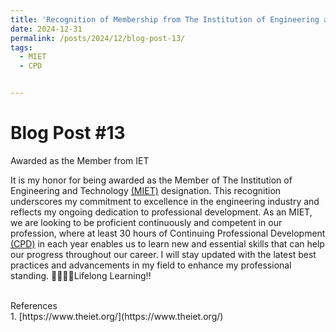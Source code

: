 ```yaml
---
title: 'Recognition of Membership from The Institution of Engineering and Technology (IET)' 
date: 2024-12-31
permalink: /posts/2024/12/blog-post-13/
tags:
  - MIET
  - CPD


---
```


Blog Post #13
======
Awarded as the Member from IET

It is my honor for being awarded as the Member of The Institution of Engineering and Technology [(MIET)](https://www.theiet.org/membership/become-a-member/miet-membership) designation. This recognition underscores my commitment to excellence in the engineering industry and reflects my ongoing dedication to professional development. As an MIET, we are looking to be proficient continuously and competent in our profession, where at least 30 hours of Continuing Professional Development [(CPD)](https://www.theiet.org/career/professional-development/continuing-professional-development) in each year enables us to learn new and essential skills that can help our progress throughout our career. I will stay updated with the latest best practices and advancements in my field to enhance my professional standing. 💪🏻💪🏻Lifelong Learning!!




<br>
References
<br>
1. [https://www.theiet.org/](https://www.theiet.org/)

